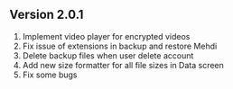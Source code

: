 ## Version 2.0.1

1. Implement video player for encrypted videos
2. Fix issue of extensions in backup and restore Mehdi
3. Delete backup files when user delete account
4. Add new size formatter for all file sizes in Data screen
5. Fix some bugs